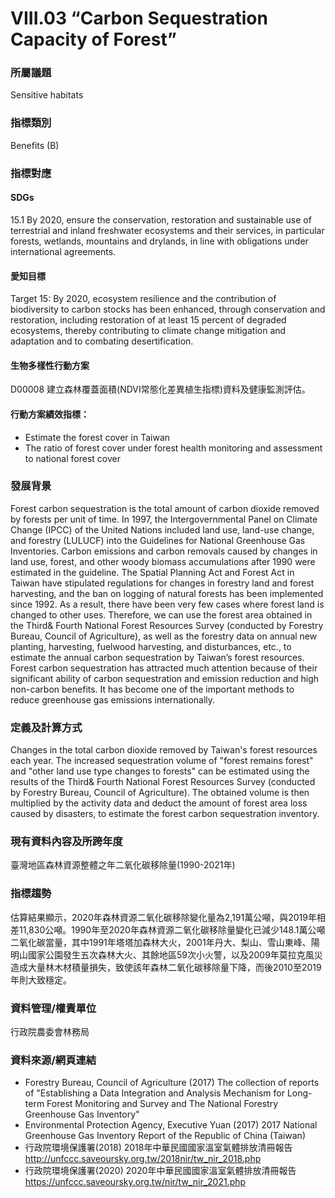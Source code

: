 # VIII.03 “Carbon Sequestration Capacity of Forest”

<script type="text/javascript" src="http://cdn.mathjax.org/mathjax/latest/MathJax.js?config=TeX-AMS-MML_HTMLorMML"></script>

### 所屬議題
Sensitive habitats
### 指標類別
Benefits (B)
### 指標對應
#### SDGs
15.1 By 2020, ensure the conservation, restoration and sustainable use of terrestrial and inland freshwater ecosystems and their services, in particular forests, wetlands, mountains and drylands, in line with obligations under international agreements.
#### 愛知目標
Target 15: By 2020, ecosystem resilience and the contribution of biodiversity to carbon stocks has been enhanced, through conservation and restoration, including restoration of at least 15 percent of degraded ecosystems, thereby contributing to climate change mitigation and adaptation and to combating desertification.
#### 生物多樣性行動方案
D00008 建立森林覆蓋面積(NDVI常態化差異植生指標)資料及健康監測評估。
#### 行動方案績效指標：
* Estimate the forest cover in Taiwan
* The ratio of forest cover under forest health monitoring and assessment to national forest cover
### 發展背景
Forest carbon sequestration is the total amount of carbon dioxide removed by forests per unit of time. In 1997, the Intergovernmental Panel on Climate Change (IPCC) of the United Nations included land use, land-use change, and forestry (LULUCF) into the Guidelines for National Greenhouse Gas Inventories. Carbon emissions and carbon removals caused by changes in land use, forest, and other woody biomass accumulations after 1990 were estimated in the guideline. The Spatial Planning Act and Forest Act in Taiwan have stipulated regulations for changes in forestry land and forest harvesting, and the ban on logging of natural forests has been implemented since 1992. As a result, there have been very few cases where forest land is changed to other uses. Therefore, we can use the forest area obtained in the Third& Fourth National Forest Resources Survey (conducted by Forestry Bureau, Council of Agriculture), as well as the forestry data on annual new planting, harvesting, fuelwood harvesting, and disturbances, etc., to estimate the annual carbon sequestration by Taiwan’s forest resources. Forest carbon sequestration has attracted much attention because of their significant ability of carbon sequestration and emission reduction and high non-carbon benefits. It has become one of the important methods to reduce greenhouse gas emissions internationally.
### 定義及計算方式
Changes in the total carbon dioxide removed by Taiwan's forest resources each year. The increased sequestration volume of "forest remains forest" and "other land use type changes to forests" can be estimated using the results of the Third& Fourth National Forest Resources Survey (conducted by Forestry Bureau, Council of Agriculture). The obtained volume is then multiplied by the activity data and deduct the amount of forest area loss caused by disasters, to estimate the forest carbon sequestration inventory.
### 現有資料內容及所跨年度
臺灣地區森林資源整體之年二氧化碳移除量(1990-2021年)
### 指標趨勢
估算結果顯示，2020年森林資源二氧化碳移除變化量為2,191萬公噸，與2019年相差11,830公噸。1990年至2020年森林資源二氧化碳移除量變化已減少148.1萬公噸二氧化碳當量，其中1991年塔塔加森林大火，2001年丹大、梨山、雪山東峰、陽明山國家公園發生五次森林大火、其餘地區59次小火警，以及2009年莫拉克風災造成大量林木材積量損失，致使該年森林二氧化碳移除量下降，而後2010至2019年則大致穩定。
### 資料管理/權責單位
行政院農委會林務局
### 資料來源/網頁連結
* Forestry Bureau, Council of Agriculture (2017) The collection of reports of "Establishing a Data Integration and Analysis Mechanism for Long-term Forest Monitoring and Survey and The National Forestry Greenhouse Gas Inventory"
* Environmental Protection Agency, Executive Yuan (2017) 2017 National Greenhouse Gas Inventory Report of the Republic of China (Taiwan)
* 行政院環境保護署(2018) 2018年中華民國國家溫室氣體排放清冊報告 http://unfccc.saveoursky.org.tw/2018nir/tw_nir_2018.php
* 行政院環境保護署(2020) 2020年中華民國國家溫室氣體排放清冊報告 https://unfccc.saveoursky.org.tw/nir/tw_nir_2021.php
